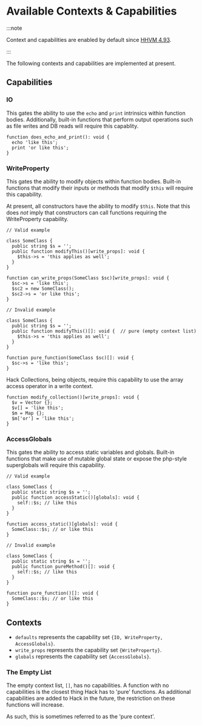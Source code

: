 # Available Contexts & Capabilities

:::note

Context and capabilities are enabled by default since
[HHVM 4.93](https://hhvm.com/blog/2021/01/19/hhvm-4.93.html).

:::

The following contexts and capabilities are implemented at present.

## Capabilities

### IO

This gates the ability to use the `echo` and `print` intrinsics within function bodies.
Additionally, built-in functions that perform output operations such as file writes and DB reads will require this capablity.

```hack
function does_echo_and_print(): void {
  echo 'like this';
  print 'or like this';
}
```

### WriteProperty

This gates the ability to modify objects within function bodies.
Built-in functions that modify their inputs or methods that modify `$this` will require this capability.

At present, all constructors have the ability to modify `$this`. Note that this does *not* imply that constructors can call functions requiring the WriteProperty capability.

```hack
// Valid example

class SomeClass {
  public string $s = '';
  public function modifyThis()[write_props]: void {
    $this->s = 'this applies as well';
  }
}

function can_write_props(SomeClass $sc)[write_props]: void {
  $sc->s = 'like this';
  $sc2 = new SomeClass();
  $sc2->s = 'or like this';
}
```

```hack error
// Invalid example

class SomeClass {
  public string $s = '';
  public function modifyThis()[]: void {  // pure (empty context list)
    $this->s = 'this applies as well';
  }
}

function pure_function(SomeClass $sc)[]: void {
  $sc->s = 'like this';
}
```

Hack Collections, being objects, require this capability to use the array access operator in a write context.

```hack
function modify_collection()[write_props]: void {
  $v = Vector {};
  $v[] = 'like this';
  $m = Map {};
  $m['or'] = 'like this';
}
```

### AccessGlobals

This gates the ability to access static variables and globals.
Built-in functions that make use of mutable global state or expose the php-style superglobals will require this capability.

```hack
// Valid example

class SomeClass {
  public static string $s = '';
  public function accessStatic()[globals]: void {
    self::$s; // like this
  }
}

function access_static()[globals]: void {
  SomeClass::$s; // or like this
}
```

```hack error
// Invalid example

class SomeClass {
  public static string $s = '';
  public function pureMethod()[]: void {
    self::$s; // like this
  }
}

function pure_function()[]: void {
  SomeClass::$s; // or like this
}
```


## Contexts

- `defaults` represents the capability set `{IO, WriteProperty, AccessGlobals}`.
- `write_props` represents the capability set `{WriteProperty}`.
- `globals` represents the capability set `{AccessGlobals}`.

### The Empty List

The empty context list, `[]`, has no capabilities. A function with no capabilities is the closest thing Hack has to 'pure' functions. As additional capabilities are added to Hack in the future, the restriction on these functions will increase.

As such, this is sometimes referred to as the 'pure context'.
